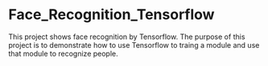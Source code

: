 # Face_Recognition_Tensorflow
This project shows face recognition by Tensorflow. The purpose of this project is to demonstrate how to use Tensorflow to traing a module and use that module to recognize people.



